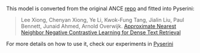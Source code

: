 This model is converted from the original ANCE [repo](https://github.com/microsoft/ANCE) and fitted into Pyserini:

> Lee Xiong, Chenyan Xiong, Ye Li, Kwok-Fung Tang, Jialin Liu, Paul Bennett, Junaid Ahmed, Arnold Overwijk. [Approximate Nearest Neighbor Negative Contrastive Learning for Dense Text Retrieval](https://arxiv.org/pdf/2007.00808.pdf)

For more details on how to use it, check our experiments in [Pyserini](https://github.com/castorini/pyserini/blob/master/docs/experiments-ance.md)

